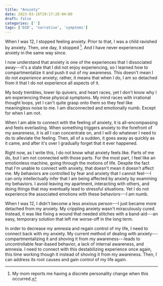 ```yaml
---
title: "Anxiety"
date: 2023-03-16T19:17:28-04:00
draft: false
categories: ['']
tags: ['DID', 'narrative', 'symptoms']
---
```


When I was 12, I stopped feeling anxiety. Prior to that, I was a child ravished by anxiety. Then, one day, it stopped [^1]. And I have never experienced anxiety in the same way since.
[^1]: My mom reports me having a discrete personality change when this occurred.

I now understand that anxiety is one of the experiences that I dissociated away---it's a state that I did not enjoy experiencing, so I learned how to compartmentalize it and push it out of my awareness.
This doesn't mean I do not _experience_ anxiety; rather, it means that when I do, I am so detached from it that I do not experience all aspects of it.

My body trembles, lower lip quivers, and heart races, yet I don't know why I am experiencing these physical symptoms.
My mind races with irrational thought loops, yet I can't quite grasp onto them so they feel like meaningless noise to me.
I am disconnected and emotionally numb. Except for when I am not.

When I am able to connect with the feeling of anxiety, it is all-encompassing and feels everlasting. When something triggers anxiety to the forefront of my awareness, it is all I can concentrate on, and I will do whatever I need to do to alleviate the feeling. Then, all of a sudden, it goes away as quickly as it came, and after it's over I gradually forget that it ever happened. 

Right now, as I write this, I do not know what anxiety feels like. Parts of me do, but I am not connected with those parts. For the most part, I feel like an emotionless machine, going through the motions of life. Despite the fact that I'm unable to connect with anxiety, that doesn't mean it doesn't affect me. My behaviors are controlled by fear and anxiety that I cannot feel---I can only intellectually infer that I am being affected by anxiety by examining my behaviors. I avoid leaving my apartment, interacting with others, and doing things that may eventually lead to stressful situations. Yet I do not experience the associated emotions with these behaviors---I am numb. 

When I was 12, I didn't become a less anxious person---I just became more detached from my anxiety. My crippling anxiety wasn't miraculously cured. Instead, it was like fixing a wound that needed stitches with a band-aid---an easy, temporary solution that left me worse-off in the long term. 

In order to decrease my amnesia and regain control of my life, I need to connect back with my anxiety. 
My current method of dealing with anxiety---compartmentalizing it and shoving it from my awareness---leads to uncontrollable fear-based behavior, a lack of internal awareness, and amnesia. I need to connect with this destabilizing experience once again, this time working though it instead of shoving it from my awareness. Then, I can address its root causes and gain control of my life again. 



<!--

The irrational thought loops 
At least not in a normal way anymore. 

DID shapes the way I experience emotions.

Different aspects of my life are compartmentalized 

When I was a child, I was filled with worry. 
-->
